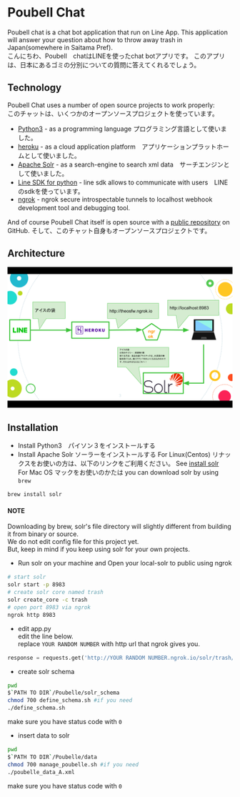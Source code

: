 # Poubell Chat 
Poubell chat is a chat bot application that run on Line App.
This application will answer your question about how to throw away trash in Japan(somewhere in Saitama Pref).    
こんにちわ、Poubell　chatはLINEを使ったchat botアプリです。
このアプリは、日本にあるゴミの分別についての質問に答えてくれるでしょう。

## Technology 
Poubell Chat uses a number of open source projects to work properly:   
このチャットは、いくつかのオープンソースプロジェクトを使っています。

* [Python3] - as a programming language プログラミング言語として使いました。
* [heroku] - as a cloud application platform　アプリケーションプラットホームとして使いました。
* [Apache Solr] - as a search-engine to search xml data　サーチエンジンとして使いました。
* [Line SDK for python] - line sdk allows to communicate with users　LINEのsdkを使っています。 
* [ngrok] - ngrok secure introspectable tunnels to localhost webhook development tool and debugging tool.  　　

And of course Poubell Chat itself is open source with a [public repository][dill]
 on GitHub.
 そして、このチャット自身もオープンソースプロジェクトです。
## Architecture

![architecture](https://github.com/28kayak/poubelle-chat/blob/master/img/architecture.png)  

## Installation 

- Install Python3　パイソン３をインストールする 
- Install Apache Solr  ソーラーをインストールする
For Linux(Centos)  リナックスをお使いの方は、以下のリンクをご利用ください。
See [install solr]  
For Mac OS  マックをお使いのかたは
you can download solr by using `brew` 
```bash
brew install solr
```

#### NOTE
Downloading by brew, solr's file directory will slightly different from building it from binary or source.  
We do not edit config file for this project yet.   
But, keep in mind if you keep using solr for your own projects. 

- Run solr on your machine and Open your local-solr to public using ngrok 
```bash
# start solr 
solr start -p 8983
# create solr core named trash  
solr create_core -c trash
# open port 8983 via ngrok 
ngrok http 8983
```
- edit app.py   
edit the line below.  
replace `YOUR RANDOM NUMBER` with http url that ngrok gives you.  
```python
response = requests.get('http://YOUR RANDOM NUMBER.ngrok.io/solr/trash/select', params=params)
```

- create solr schema 
```bash
pwd 
$`PATH TO DIR`/Poubelle/solr_schema
chmod 700 define_schema.sh #if you need 
./define_schema.sh  
```
make sure you have status code with `0`
- insert data to solr 
```bash
pwd 
$`PATH TO DIR`/Poubelle/data
chmod 700 manage_poubelle.sh #if you need
./poubelle_data_A.xml
```
make sure you have status code with `0`



 
 [//]: # (These are reference links used in the body of this note and get stripped out when the markdown processor does its job. There is no need to format nicely because it shouldn't be seen. Thanks SO - http://stackoverflow.com/questions/4823468/store-comments-in-markdown-syntax)


   [dill]: <https://github.com/28kayak/poubelle-chat>
   [python3]: <https://www.python.org/download/releases/3.0/>
   [heroku]: <https://www.heroku.com/>
   [Apache Solr]: <http://lucene.apache.org/solr/>
   [Line SDK for python]: <https://github.com/line/line-bot-sdk-python>
   [ngrok]:<https://ngrok.com/>
   [install solr]:<https://github.com/28kayak/Centos_command_list/blob/master/install_apache_solr.md>